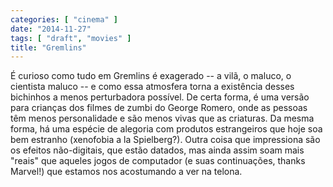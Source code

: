```yaml
---
categories: [ "cinema" ]
date: "2014-11-27"
tags: [ "draft", "movies" ]
title: "Gremlins"
---
```

É curioso como tudo em Gremlins é exagerado -- a vilã, o maluco,
o cientista maluco -- e como essa atmosfera torna a existência desses
bichinhos a menos perturbadora possível. De certa forma, é uma versão
para crianças dos filmes de zumbi do George Romero, onde as pessoas têm
menos personalidade e são menos vivas que as criaturas. Da mesma forma,
há uma espécie de alegoria com produtos estrangeiros que hoje soa bem
estranho (xenofobia a la Spielberg?). Outra coisa que impressiona são
os efeitos não-digitais, que estão datados, mas ainda assim soam mais
"reais" que aqueles jogos de computador (e suas continuações, thanks
Marvel!) que estamos nos acostumando a ver na telona.
